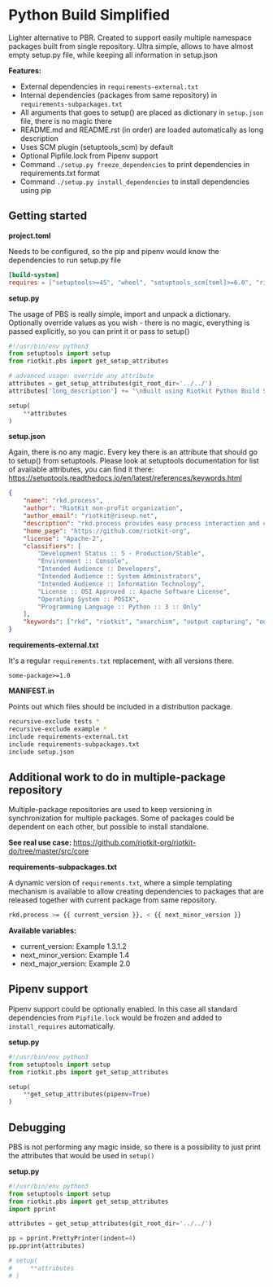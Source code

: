 Python Build Simplified
=======================

Lighter alternative to PBR. Created to support easily multiple namespace packages built from single repository.
Ultra simple, allows to have almost empty setup.py file, while keeping all information in setup.json

**Features:**
- External dependencies in `requirements-external.txt`
- Internal dependencies (packages from same repository) in `requirements-subpackages.txt`
- All arguments that goes to setup() are placed as dictionary in `setup.json` file, there is no magic there
- README.md and README.rst (in order) are loaded automatically as long description
- Uses SCM plugin (setuptools_scm) by default
- Optional Pipfile.lock from Pipenv support
- Command `./setup.py freeze_dependencies` to print dependencies in requirements.txt format
- Command `./setup.py install_dependencies` to install dependencies using pip


Getting started
---------------

**project.toml**

Needs to be configured, so the pip and pipenv would know the dependencies to run setup.py file

```toml
[build-system]
requires = ["setuptools>=45", "wheel", "setuptools_scm[toml]>=6.0", "riotkit.pbs>=1.0"]
```

**setup.py**

The usage of PBS is really simple, import and unpack a dictionary. 
Optionally override values as you wish - there is no magic, everything is passed explicitly, so you can print it or pass to setup()

```python
#!/usr/bin/env python3
from setuptools import setup
from riotkit.pbs import get_setup_attributes

# advanced usage: override any attribute
attributes = get_setup_attributes(git_root_dir='../../')
attributes['long_description'] += "\nBuilt using Riotkit Python Build Simplified"

setup(
    **attributes
)
```

**setup.json**

Again, there is no any magic. Every key there is an attribute that should go to setup() from setuptools.
Please look at setuptools documentation for list of available attributes, you can find it there: https://setuptools.readthedocs.io/en/latest/references/keywords.html

```json
{
    "name": "rkd.process",
    "author": "RiotKit non-profit organization",
    "author_email": "riotkit@riseup.net",
    "description": "rkd.process provides easy process interaction and output capturing/redirecting, wraps subprocess from Python's standard library.",
    "home_page": "https://github.com/riotkit-org",
    "license": "Apache-2",
    "classifiers": [
        "Development Status :: 5 - Production/Stable",
        "Environment :: Console",
        "Intended Audience :: Developers",
        "Intended Audience :: System Administrators",
        "Intended Audience :: Information Technology",
        "License :: OSI Approved :: Apache Software License",
        "Operating System :: POSIX",
        "Programming Language :: Python :: 3 :: Only"
    ],
    "keywords": ["rkd", "riotkit", "anarchism", "output capturing", "output", "subprocess"]
}
```

**requirements-external.txt**

It's a regular `requirements.txt` replacement, with all versions there.

```
some-package>=1.0
```

**MANIFEST.in**

Points out which files should be included in a distribution package.

```bash
recursive-exclude tests *
recursive-exclude example *
include requirements-external.txt
include requirements-subpackages.txt
include setup.json
```

Additional work to do in multiple-package repository
----------------------------------------------------

Multiple-package repositories are used to keep versioning in synchronization for multiple packages.
Some of packages could be dependent on each other, but possible to install standalone.

**See real use case:** https://github.com/riotkit-org/riotkit-do/tree/master/src/core

**requirements-subpackages.txt**

A dynamic version of `requirements.txt`, where a simple templating mechanism is available to allow
creating dependencies to packages that are released together with current package from same repository.

```bash
rkd.process >= {{ current_version }}, < {{ next_minor_version }}
```

**Available variables:**
- current_version: Example 1.3.1.2
- next_minor_version: Example 1.4
- next_major_version: Example 2.0

Pipenv support
--------------

Pipenv support could be optionally enabled. In this case all standard dependencies from `Pipfile.lock` would be frozen
and added to `install_requires` automatically.

**setup.py**

```python
#!/usr/bin/env python3
from setuptools import setup
from riotkit.pbs import get_setup_attributes

setup(
    **get_setup_attributes(pipenv=True)
)
```

Debugging
---------

PBS is not performing any magic inside, so there is a possibility to just print the attributes that would be used in `setup()`

**setup.py**

```python
#!/usr/bin/env python3
from setuptools import setup
from riotkit.pbs import get_setup_attributes
import pprint

attributes = get_setup_attributes(git_root_dir='../../')

pp = pprint.PrettyPrinter(indent=4)
pp.pprint(attributes)

# setup(
#     **attributes
# )
```
